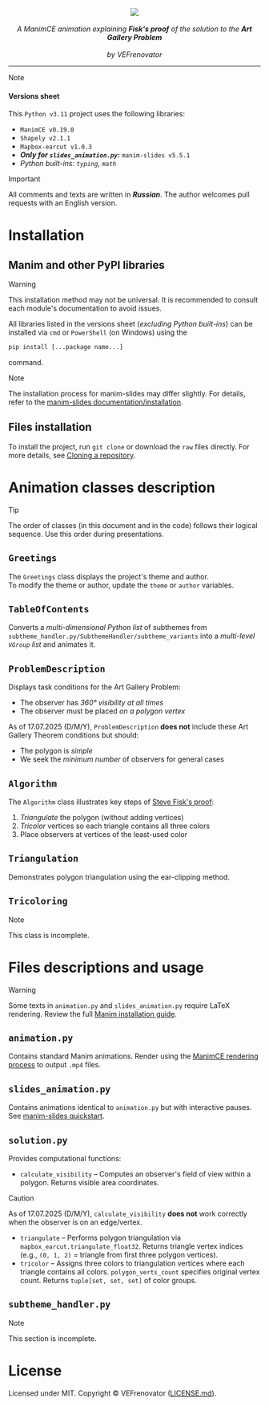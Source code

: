 <p align="center">
  <img src=https://github.com/VEFrenovator/Art-Gallery-Theorem--manim/blob/main/ArtGalleyTheoremLogo_ManimCE_v0.19.0.png>
  <br />
  <br />
  <i>A ManimCE animation explaining <b>Fisk's proof</b> of the solution to the <b>Art Gallery Problem</b></i>
  <br />
  <br />
  <i>by VEFrenovator</i>
</p>

---

> [!NOTE]
> #### Versions sheet
> This `Python v3.11` project uses the following libraries:
> - `ManimCE v0.19.0`
> - `Shapely v2.1.1`
> - `Mapbox-earcut v1.0.3`
> - ***Only for `slides_animation.py`:*** `manim-slides v5.5.1`
> - *Python built-ins: `typing`, `math`*

> [!IMPORTANT]
> All comments and texts are written in ***Russian***. The author welcomes pull requests with an English version.

# Installation
## Manim and other PyPI libraries
> [!WARNING]
> This installation method may not be universal. It is recommended to consult each module's documentation to avoid issues.

All libraries listed in the versions sheet (*excluding Python built-ins*) can be installed via `cmd` or `PowerShell` (on Windows) using the 
```cmd
pip install [...package name...]
```
command.

> [!NOTE]
> The installation process for manim-slides may differ slightly. For details, refer to the [manim-slides documentation/installation](https://manim-slides.eertmans.be/latest/installation.html#installation).

## Files installation
To install the project, run `git clone` or download the `raw` files directly. For more details, see [Cloning a repository](https://docs.github.com/en/repositories/creating-and-managing-repositories/cloning-a-repository).

# Animation classes description
> [!TIP]
> The order of classes (in this document and in the code) follows their logical sequence. Use this order during presentations.

## `Greetings`
The `Greetings` class displays the project's theme and author.  
To modify the theme or author, update the `theme` or `author` variables.

## `TableOfContents`
Converts a *multi-dimensional Python list* of subthemes from `subtheme_handler.py/SubthemeHandler/subtheme_variants` into a *multi-level `VGroup` list* and animates it.

## `ProblemDescription`
Displays task conditions for the Art Gallery Problem:
- The observer has *360° visibility at all times*
- The observer must be placed *on a polygon vertex*

As of 17.07.2025 (D/M/Y), `ProblemDescription` **does not** include these Art Gallery Theorem conditions but should:
- The polygon is *simple*
- We seek the *minimum number* of observers for general cases

## `Algorithm`
The `Algorithm` class illustrates key steps of [Steve Fisk's proof](https://en.wikipedia.org/wiki/Art_gallery_problem):
1. *Triangulate* the polygon (without adding vertices)
2. *Tricolor* vertices so each triangle contains all three colors
3. Place observers at vertices of the least-used color

## `Triangulation`
Demonstrates polygon triangulation using the ear-clipping method.

## `Tricoloring`
> [!NOTE]
> This class is incomplete.

# Files descriptions and usage

> [!WARNING]
> Some texts in `animation.py` and `slides_animation.py` require LaTeX rendering. Review the full [Manim installation guide](https://docs.manim.community/en/stable/installation.html).

## `animation.py`
Contains standard Manim animations. Render using the [ManimCE rendering process](https://github.com/ManimCommunity/manim?tab=readme-ov-file#usage) to output `.mp4` files.

## `slides_animation.py`
Contains animations identical to `animation.py` but with interactive pauses. See [manim-slides quickstart](https://manim-slides.eertmans.be/latest/quickstart.html).

## `solution.py`
Provides computational functions:
- `calculate_visibility` – Computes an observer's field of view within a polygon. Returns visible area coordinates.

> [!CAUTION]
> As of 17.07.2025 (D/M/Y), `calculate_visibility` **does not** work correctly when the observer is on an edge/vertex.

- `triangulate` – Performs polygon triangulation via `mapbox_earcut.triangulate_float32`. Returns triangle vertex indices (e.g., `(0, 1, 2)` = triangle from first three polygon vertices).
- `tricolor` – Assigns three colors to triangulation vertices where each triangle contains all colors. `polygon_verts_count` specifies original vertex count. Returns `tuple[set, set, set]` of color groups.

## `subtheme_handler.py`
> [!NOTE]
> This section is incomplete.

# License
Licensed under MIT. Copyright © VEFrenovator ([LICENSE.md](https://github.com/VEFrenovator/Art-Gallery-Theorem--manim/blob/main/LICENSE.md)).
